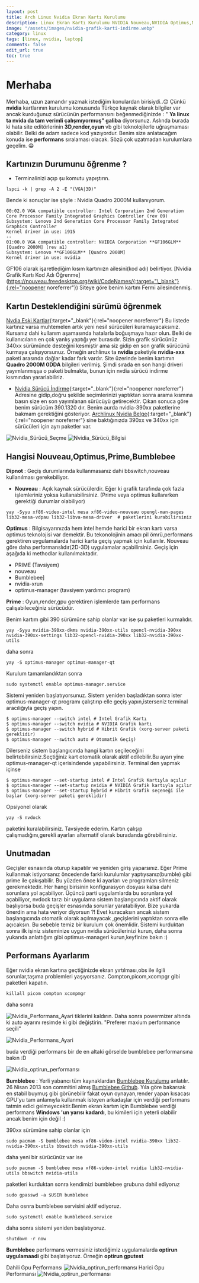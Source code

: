 ```yaml
---
layout: post
title: Arch Linux Nvidia Ekran Kartı Kurulumu
description: Linux Ekran Kartı Kurulumu NVIDIA Nouveau,NVIDIA Optimus,NVIDIA  Prime
image: "/assets/images/nvidia-grafik-karti-indirme.webp"
category: linux
tags: [linux, nvidia, laptop]
comments: false
edit_url: true
toc: true
---
```


# Merhaba

Merhaba, uzun zamandır yazmak istediğim konulardan birisiydi..😊 Çünkü **nvidia** kartlarının kurulumu konusunda Türkçe kaynak olarak bilgiler var ancak kurduğunuz sürücünün performansını beğenmediğinizde : " **Ya linux ta nvida da tam verimli çalışmıyormuş" galiba** diyorsunuz. Aslında burada ki hata site editörlerinin **3D,render,oyun** vb gibi teknolojilerle uğraşmaması olabilir. Belki de adam sadece kod yazıyordur. Benim size anlatacağım konuda ise **performans** sıralaması olacak. Sözü çok uzatmadan kurulumlara geçelim. 😁

<!-- excerpt separator -->

## Kartınızın Durumunu öğrenme ?

- Terminalinizi açıp şu komutu yapıştırın.

```shell
lspci -k | grep -A 2 -E "(VGA|3D)"

```

Bende ki sonuçlar ise şöyle : Nvidia Quadro 2000M kullanıyorum.

```shell
00:02.0 VGA compatible controller: Intel Corporation 2nd Generation Core Processor Family Integrated Graphics Controller (rev 09)
Subsystem: Lenovo 2nd Generation Core Processor Family Integrated Graphics Controller
Kernel driver in use: i915
--
01:00.0 VGA compatible controller: NVIDIA Corporation **GF106GLM** [Quadro 2000M] (rev a1)
Subsystem: Lenovo **GF106GLM** [Quadro 2000M]
Kernel driver in use: nvidia
```

GF106 olarak işaretlediğim kısım kartınıızn ailesini(kod adı) belirtiyor. [Nvidia Grafik Kartı Kod Adı Öğrenme](https://nouveau.freedesktop.org/wiki/CodeNames/{:target="\_blank"}{:rel="noopener noreferrer"}) Siteye göre benim kartım Fermi ailesindenmiş.

## Kartın Desteklendiğini sürümü öğrenmek

[Nvdia Eski Kartlar](https://www.nvidia.com/en-us/drivers/unix/legacy-gpu/){:target="\_blank"}{:rel="noopener noreferrer"} Bu listede kartınız varsa muhtemelen artık yeni nesil sürücüleri kuramayacaksınız. Kursanız dahi kullanım aşamasında hatalarla boğuşmaya hazır olun. Belki de kullanıcıların en çok yanlış yaptığı yer burasıdır. Sizin grafik sürücünüz 340xx sürümünde desteğini kesmiştir ama siz gidip en son grafik sürücünü kurmaya çalışıyorsunuz. Örneğin archlinux ta **nvidia** paketiyle **nvidia-xxx** paketi arasında dağlar kadar fark vardır. Site üzerinde benim kartımın **Quadro 2000M 0DDA** bilgileri verilmiş. Şimdi sırada en son hangi driveri yayımlanmışşa o paketi bulmakta, bunun için nvdia sürücü indirme kısmından yararlabiliriz.

- [Nvidia Sürücü İndirme](https://www.nvidia.com/Download/index.aspx){:target="\_blank"}{:rel="noopener noreferrer"} Adresine gidip,doğru şekilde seçimlerinizi yaptıktan sonra arama kısmına basın size en son yayımlanan sürücüyü getirecektir. Çıkan sonuca göre benim sürücüm 390.1320 dır. Benim aurda nvidia-390xx paketlerine bakmam gerektiğini gösteriyor. [Archlinux Nvidia Belge](https://wiki.archlinux.org/index.php/NVIDIA#Installation){:target="\_blank"}{:rel="noopener noreferrer"} sine baktığınızda 390xx ve 340xx için sürücüleri için ayrı paketler var.

![Nvidia_Sürücü_Seçme](/assets/images/nvidia-grafik-karti-indirme.webp)
![Nvidia_Sürücü_Bilgisi](/assets/images/nvidia-grafik-karti-indirme2.webp)

## Hangisi Nouveau,Optimus,Prime,Bumblebee

**Dipnot** : Geçiş durumlarında kullanmasanız dahi bbswitch,nouveau kullanılması gerekebiliyor.

- **Nouveau** : Açık kaynak sürücülerdir. Eğer ki grafik tarafında çok fazla işlemleriniz yoksa kullanabilirsiniz. (Prime veya optimus kullanırken gerektiği durumlar olabiliyor)

```shell
yay -Syyu xf86-video-intel mesa xf86-video-nouveau opengl-man-pages lib32-mesa-vdpau lib32-libva-mesa-driver  # paketlerini kurabilirsiniz

```

**Optimus** : Bilgisayarınızda hem intel hemde harici bir ekran kartı varsa optimus teknolojisi var demektir. Bu tekonolojinin amacı pil ömrü,performans gerektiren uygulamalarda harici karta geçiş yapmak için kullanılır. Nouveau göre daha performanslıdır(2D-3D) uygulamalar açabilirsiniz. Geçiş için aşağıda ki methodlar kullanılmaktadır.

- PRIME (Tavsiyem)
- nouveau
- Bumblebee]
- nvidia-xrun
- optimus-manager (tavsiyem yardımcı program)

**Prime** : Oyun,render,gpu gerektiren işlemlerde tam performans çalışabileceğiniz sürücüdür.

Benim kartım gibi 390 sürümüne sahip olanlar var ise şu paketleri kurmalıdır.

```shell
yay -Syyu nvidia-390xx-dkms nvidia-390xx-utils opencl-nvidia-390xx nvidia-390xx-settings lib32-opencl-nvidia-390xx lib32-nvidia-390xx-utils
```

daha sonra

```shell
yay -S optimus-manager optimus-manager-qt

```

Kurulum tamamlandıktan sonra

```shell
sudo systemctl enable optimus-manager.service
```

Sistemi yeniden başlatıyorsunuz. Sistem yeniden başladıktan sonra ister optimus-manager-qt programı çalıştırıp elle geçiş yapın,isterseniz terminal aracılığıyla geçiş yapın.

```shell
$ optimus-manager --switch intel # Intel Grafik Kartı
$ optimus-manager --switch nvidia # NVIDIA Grafik kartı
$ optimus-manager --switch hybrid # Hibrit Grafik (xorg-server paketi gereklidir)
$ optimus-manager --switch auto # Otomatik Geçiş)

```

Dilerseniz sistem başlangıcında hangi kartın seçileceğini belirtebilirsiniz.Seçtiğiniz kart otomatik olarak aktif edilebilir.Bu ayarı yine optimus-manager-qt içerisindende yapabilirsiniz. Terminal den yapmak içinse

```shell
$ optimus-manager --set-startup intel # Intel Grafik Kartıyla açılır
$ optimus-manager --set-startup nvidia # NVIDIA Grafik kartıyla açılır
$ optimus-manager --set-startup hybrid # Hibrit Grafik seçeneği ile başlar (xorg-server paketi gereklidir)
```

Opsiyonel olarak

```shell
yay -S nvdock

```

paketini kuralabilirsiniz. Tavsiyede ederim. Kartın çalışıp çalışmadığını,gerekli ayarları alternatif olarak buradanda görebilirsiniz.

## Unutmadan

Geçişler esnasında oturup kapatılır ve yeniden giriş yaparsınız. Eğer Prime kullanmak istiyorsanız öncedende farklı kurulumlar yaptıysanız(bumble) gibi prime ile çakışabilir. Bu yüzden önce ki ayarları ve programları silmeniz gerekmektedir. Her hangi birisinin konfigurasyon dosyası kalsa dahi sorunlara yol açabiliyor. Üçüncü parti uygulamlarda bu sorunlara yol açabiliyor, nvdock tarzı bir uygulama sistem başlangıcında aktif olarak başlıyorsa buda geçişler esnasında sorunlar yaratabiliyor. Bize yukarda önerdin ama hata veriyor diyorsun ?! Evet kuracaksın ancak sistem başlangıcında otomatik olarak açılmayacak ,geçişlerini yaptıktan sonra elle açıcaksın. Bu sebeble temiz bir kurulum çok önemlidir. Sistemi kurduktan sonra ilk işiniz sisteminize uygun nvidia sürücülerinizi kurun, daha sonra yukarıda anlattığım gibi optimus-manageri kurun,keyfinize bakın :)

## Performans Ayarlarım

Eğer nvidia ekran kartına geçtiğinizde ekran yırtılması,obs ile ilgili sorunlar,taşıma problemleri yaşıyorsanız. Compton,picom,xcompgr gibi paketleri kapatın.

```shell
killall picom compton xcompmgr
```

daha sonra

![Nvidia_Performans_Ayari](/assets/images/nvidia-linux-performans-ayari.webp)
tiklerini kaldırın. Daha sonra powermizer altında ki auto ayarını resimde ki gibi değiştirin. "Preferer maxium performance seçili"

![Nvidia_Performans_Ayari](/assets/images/nvidia-grafik-ayari-maximum-performans.webp)

buda verdiği performans bir de en altaki görselde bumblebee performansına bakın :D

![Nvidia_optirun_performansı](/assets/images/primeperformansi.webp)

**Bumblebee** : Yerli yabancı tüm kaynaklardan [Bumblebee Kurulumu](https://wiki.archlinux.org/index.php/Bumblebee) anlatılır. 26 Nisan 2013 son commitini almış [Bumblebee Github](https://github.com/Bumblebee-Project/Bumblebee). Yıla göre bakarsak en stabil buymuş gibi görünebilir fakat oyun oynayan,render yapan kısacası GPU'yu tam anlamıyla kullanmak isteyen arkadaşlar için verdiği performans tatmin edici gelmeyecektir.Benim ekran kartım için Bumblebee verdiği performans **Windows 'un yarısı kadardı**, bu kimileri için yeterli olabilir ancak benim için değil :)

390xx sürümüne sahip olanlar için

```shell
sudo pacman -S bumblebee mesa xf86-video-intel nvidia-390xx lib32-nvidia-390xx-utils bbswitch nvidia-390xx-utils

```

daha yeni bir sürücünüz var ise

```shell
sudo pacman -S bumblebee mesa xf86-video-intel nvidia lib32-nvidia-utils bbswitch nvidia-utils
```

paketleri kurduktan sonra kendimizi bumblebee grubuna dahil ediyoruz

```shell
sudo gpasswd -a $USER bumblebee

```

Daha osnra bumblebee servisini aktif ediyoruz.

```shell
sudo systemctl enable bumblebeed.service
```

daha sonra sistemi yeniden başlatıyoruz.

```shell
shutdown -r now

```

**Bumblebee** performans vermesiniz istediğimiz uygulamalarda **optirun uygulamaadi** gibi başlatıyoruz. Örneğin **optirun gputest**

Dahili Gpu Performansı
![Nvidia_optirun_performansı](/assets/images/optirun-dahili-gpu.webp)
Harici Gpu Performansı
![Nvidia_optirun_performansı](/assets/images/optirun-performansi.webp)
